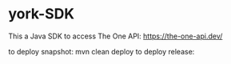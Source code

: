 # york-SDK
This a Java SDK to access The One API: https://the-one-api.dev/

to deploy snapshot: mvn clean deploy
to deploy release:


